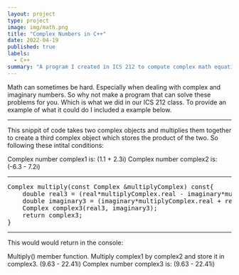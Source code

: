 ```yaml
---
layout: project
type: project
image: img/math.png
title: "Complex Numbers in C++"
date: 2022-04-19
published: true
labels:
  - C++
summary: "A program I created in ICS 212 to compute complex math equations."
---
```


Math can sometimes be hard. Especially when dealing with complex and imaginary numbers. 
So why not make a program that can solve these problems for you. Which is what we did in our ICS 212 class. 
To provide an example of what it could do I included a example below.


<hr>


This snippit of code takes two complex objects and multiplies them together 
to create a third complex object which stores the product of the two. 
So following these intital conditions:

Complex number complex1 is: (1.1 + 2.3i)
Complex number complex2 is: (-6.3 - 7.2i)
<hr>
<pre>
Complex multiply(const Complex &multiplyComplex) const{
    double real3 = (real*multiplyComplex.real - imaginary*multiplyComplex.imaginary);
    double imaginary3 = (imaginary*multiplyComplex.real + real*multiplyComplex.imaginary);
    Complex complex3(real3, imaginary3);
    return complex3;
}
</pre>
<hr>
This would would return in the console:

Multiply() member function. Multiply complex1 by complex2 and store it in complex3.
(9.63 - 22.41i)
Complex number complex3 is: (9.63 - 22.41i)

